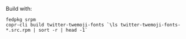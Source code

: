 Build with:

```
fedpkg srpm
copr-cli build twitter-twemoji-fonts `\ls twitter-twemoji-fonts-*.src.rpm | sort -r | head -1`
```
